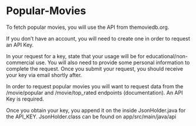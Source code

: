 # Popular-Movies

To fetch popular movies, you will use the API from themoviedb.org.

If you don’t have an account, you will need to create one in order to request an API Key.

In your request for a key, state that your usage will be for educational/non-commercial use. You will also need to provide some personal information to complete the request. Once you submit your request, you should receive your key via email shortly after.

In order to request popular movies you will want to request data from the /movie/popular and /movie/top_rated endpoints (documentation). An API Key is required.

Once you obtain your key, you append it on the inside JsonHolder.java for the API_KEY.
JsonHolder.class can be found on app/src/main/java/api
